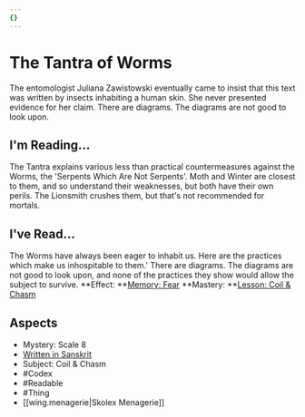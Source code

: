 ```yaml
---
{}
---
```

# The Tantra of Worms
The entomologist Juliana Zawistowski eventually came to insist that this text was written by insects inhabiting a human skin. She never presented evidence for her claim. There are diagrams. The diagrams are not good to look upon.
## I'm Reading...
The Tantra explains various less than practical countermeasures against the Worms, the 'Serpents Which Are Not Serpents'. Moth and Winter are closest to them, and so understand their weaknesses, but both have their own perils. The Lionsmith crushes them, but that's not recommended for mortals.
## I've Read...
The Worms have always been eager to inhabit us. Here are the practices which make us inhospitable to them.' There are diagrams. The diagrams are not good to look upon, and none of the practices they show would allow the subject to survive.
**Effect: **[Memory: Fear](https://uadaf.theevilroot.xyz/rowenarium/element/mem.fear)
**Mastery: **[Lesson: Coil & Chasm](https://uadaf.theevilroot.xyz/rowenarium/element/x.coil.chasm)
## Aspects
- Mystery: Scale 8
- [Written in Sanskrit](https://uadaf.theevilroot.xyz/rowenarium/element/w.sanskrit)
- Subject: Coil & Chasm
- #Codex
- #Readable
- #Thing
- [[wing.menagerie|Skolex Menagerie]]